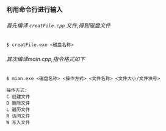 ### 利用命令行进行输入

###### 首先编译 `creatFile.cpp` 文件,得到磁盘文件

```
$ creatFile.exe <磁盘名称>
```

###### 其次编译main.cpp,指令格式如下

```
$ mian.exe <磁盘名称> <操作方式> <文件名称> <文件大小/文件块号>

操作方式:
C 创建文件 
D 删除文件
L 遍历文件
R 访问文件
W 写入文件
```

